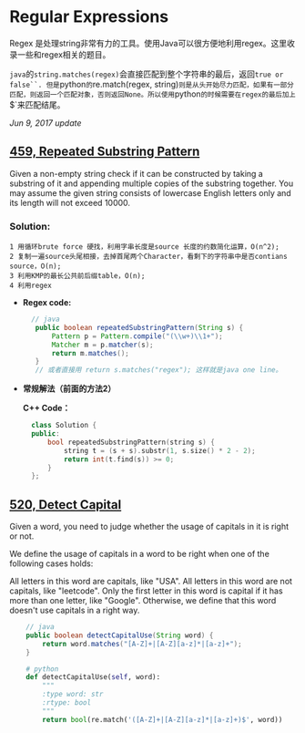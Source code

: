 # Regular Expressions

Regex 是处理string非常有力的工具。使用Java可以很方便地利用regex。这里收录一些和regex相关的题目。

`java`的`string.matches(regex)`会直接匹配到整个字符串的最后，返回```true or false``. 但是```python`的`re.match\(regex, string\)`则是从头开始尽力匹配，如果有一部分匹配，则返回一个匹配对象，否则返回None。所以使用`python`的时候需要在regex的最后加上`$\`来匹配结尾。

_Jun 9, 2017 update_

## [459, Repeated Substring Pattern](https://leetcode.com/problems/repeated-substring-pattern/#/description)

Given a non-empty string check if it can be constructed by taking a substring of it and appending multiple copies of the substring together. You may assume the given string consists of lowercase English letters only and its length will not exceed 10000.

### Solution:

```text
1 用循环brute force 硬找，利用字串长度是source 长度的约数简化运算，O(n^2);
2 复制一遍source头尾相接，去掉首尾两个Character，看剩下的字符串中是否contians source，O(n);
3 利用KMP的最长公共前后缀table，O(n);
4 利用regex
```

* **Regex code:**

  ```java
    // java
     public boolean repeatedSubstringPattern(String s) {
         Pattern p = Pattern.compile("(\\w+)\\1+");
         Matcher m = p.matcher(s);
         return m.matches();
     }
     // 或者直接用 return s.matches("regex"); 这样就是java one line。
  ```

* **常规解法（前面的方法2）**

  **C++ Code：**

  ```cpp
    class Solution {
    public:
        bool repeatedSubstringPattern(string s) {
            string t = (s + s).substr(1, s.size() * 2 - 2);
            return int(t.find(s)) >= 0;
        }
    };
  ```

## [520, Detect Capital](https://leetcode.com/problems/detect-capital/#/description)

Given a word, you need to judge whether the usage of capitals in it is right or not.

We define the usage of capitals in a word to be right when one of the following cases holds:

All letters in this word are capitals, like "USA". All letters in this word are not capitals, like "leetcode". Only the first letter in this word is capital if it has more than one letter, like "Google". Otherwise, we define that this word doesn't use capitals in a right way.

```java
    // java
    public boolean detectCapitalUse(String word) {
        return word.matches("[A-Z]+|[A-Z][a-z]*|[a-z]+");
    }
```

```python
    # python
    def detectCapitalUse(self, word):
        """
        :type word: str
        :rtype: bool
        """
        return bool(re.match('([A-Z]+|[A-Z][a-z]*|[a-z]+)$', word))
```

